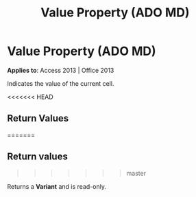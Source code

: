 ﻿---
title: Value Property (ADO MD)
TOCTitle: Value Property (ADO MD)
ms:assetid: b12eca73-30ad-cdb8-2400-82b3682b1761
ms:mtpsurl: https://msdn.microsoft.com/library/JJ249843(v=office.15)
ms:contentKeyID: 48547140
ms.date: 09/18/2015
mtps_version: v=office.15
---

# Value Property (ADO MD)


**Applies to**: Access 2013 | Office 2013

Indicates the value of the current cell.

<<<<<<< HEAD
## Return Values
=======
## Return values
>>>>>>> master

Returns a **Variant** and is read-only.

